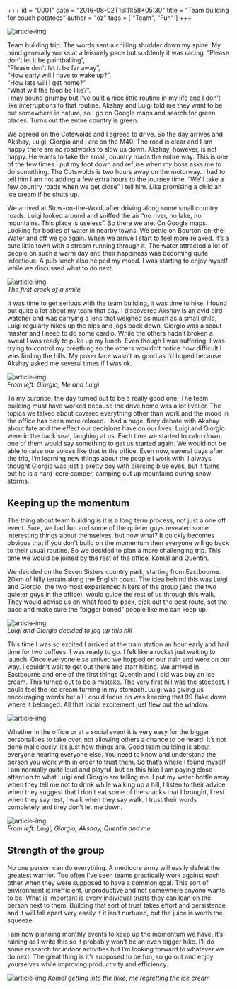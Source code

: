 +++
id = "0001"
date = "2016-08-02T16:11:58+05:30"
title = "Team building for couch potatoes"
author = "oz"
tags = [ "Team", "Fun" ]
+++

![article-img](/img/blog/0001/1.jpg)

Team building trip. The words sent a chilling shudder down my spine. My mind generally works at a leisurely pace but suddenly it was racing.
“Please don’t let it be paintballing”,  
“Please don’t let it be far away”,  
“How early will I have to wake up?”,  
“How late will I get home?”,  
“What will the food be like?”.  
I may sound grumpy but I’ve built a nice little routine in my life and I don’t like interruptions to that routine. Akshay and Luigi told me they want to be out somewhere in nature, so I go on Google maps and search for green places. Turns out the entire country is green.

We agreed on the Cotswolds and I agreed to drive. So the day arrives and Akshay, Luigi, Giorgio and I are on the M40. The road is clear and I am happy there are no roadworks to slow us down. Akshay, however, is not happy. He wants to take the small, country roads the entire way. This is one of the few times I put my foot down and refuse when my boss asks me to do something. The Cotswolds is two hours away on the motorway. I had to tell him I am not adding a few extra hours to the journey time.
“We’ll take a few country roads when we get close” I tell him. Like promising a child an ice cream if he shuts up.

We arrived at Stow-on-the-Wold, after driving along some small country roads. Luigi looked around and sniffed the air “no river, no lake, no mountains. This place is useless”. So there we are. On Google maps. Looking for bodies of water in nearby towns. We settle on Bourton-on-the-Water and off we go again. When we arrive I start to feel more relaxed. It’s a cute little town with a stream running through it. The water attracted a lot of people on such a warm day and their happiness was becoming quite infectious. A pub lunch also helped my mood. I was starting to enjoy myself while we discussed what to do next.

![article-img](/img/blog/0001/oz_giorgio.jpg)  
*The first crack of a smile*

It was time to get serious with the team building, it was time to hike. I found out quite a lot about my team that day. I discovered Akshay is an avid bird watcher and was carrying a lens that weighed as much as a small child, Luigi regularly hikes up the alps and jogs back down, Giorgio was a scout master and I need to do some cardio. While the others hadn’t broken a sweat I was ready to puke up my lunch. Even though I was suffering, I was trying to control my breathing so the others wouldn’t notice how difficult I was finding the hills. My poker face wasn’t as good as I’d hoped because Akshay asked me several times if I was ok.

![article-img](/img/blog/0001/oz_giorgio_luigi.jpg)  
*From left: Giorgio, Me and Luigi*

To my surprise, the day turned out to be a really good one. The team building must have worked because the drive home was a lot livelier. The topics we talked about covered everything other than work and the mood in the office has been more relaxed. I had a huge, fiery debate with Akshay about fate and the effect our decisions have on our lives. Luigi and Giorgio were in the back seat, laughing at us. Each time we started to calm down, one of them would say something to get us started again. We would not be able to raise our voices like that in the office. Even now, several days after the trip, I’m learning new things about the people I work with. I always thought Giorgio was just a pretty boy with piercing blue eyes, but it turns out he is a hard-core camper, camping out up mountains during snow storms.

## Keeping up the momentum

The thing about team building is it is a long term process, not just a one off event. Sure, we had fun and some of the quieter guys revealed some interesting things about themselves, but now what? It quickly becomes obvious that if you don’t build on the momentum then everyone will go back to their usual routine. So we decided to plan a more challenging trip. This time we would be joined by the rest of the office, Komal and Quentin.

We decided on the Seven Sisters country park, starting from Eastbourne. 20km of hilly terrain along the English coast. The idea behind this was Luigi and Giorgio, the two most experienced hikers of the group (and the two quieter guys in the office), would guide the rest of us through this walk. They would advise us on what food to pack, pick out the best route, set the pace and make sure the “bigger boned” people like me can keep up.

![article-img](/img/blog/0001/seven_sisters.jpg)  
*Luigi and Giorgio decided to jog up this hill*

This time I was so excited I arrived at the train station an hour early and had time for two coffees. I was ready to go. I felt like a rocket just waiting to launch. Once everyone else arrived we hopped on our train and were on our way. I couldn’t wait to get out there and start hiking. We arrived in Eastbourne and one of the first things Quentin and I did was buy an ice cream. This turned out to be a mistake. The very first hill was the steepest. I could feel the ice cream turning in my stomach. Luigi was giving us encouraging words but all I could focus on was keeping that 99 flake down where it belonged. All that initial excitement just flew out the window.

![article-img](/img/blog/0001/ice_cream.jpg)

Whether in the office or at a social event it is very easy for the bigger personalities to take over, not allowing others a chance to be heard. It’s not done maliciously, it’s just how things are. Good team building is about everyone hearing everyone else. You need to know and understand the person you work with in order to trust them. So that’s where I found myself. I am normally quite loud and playful, but on this hike I am paying close attention to what Luigi and Giorgio are telling me. I put my water bottle away when they tell me not to drink while walking up a hill, I listen to their advice when they suggest that I don’t eat some of the snacks that I brought, I rest when they say rest, I walk when they say walk. I trust their words completely and they don’t let me down.

![article-img](/img/blog/0001/group_photo.jpg)  
*From left: Luigi, Giorgio, Akshay, Quentin and me*

## Strength of the group

No one person can do everything. A mediocre army will easily defeat the greatest warrior. Too often I’ve seen teams practically work against each other when they were supposed to have a common goal. This sort of environment is inefficient, unproductive and not somewhere anyone wants to be. What is important is every individual trusts they can lean on the person next to them. Building that sort of trust takes effort and persistence and it will fall apart very easily if it isn’t nurtured, but the juice is worth the squeeze.

I am now planning monthly events to keep up the momentum we have. It’s raining as I write this so it probably won’t be an even bigger hike. I’ll do some research for indoor activities but I’m looking forward to whatever we do next. The great thing is it’s supposed to be fun, so go out and enjoy yourselves while improving productivity and efficiency.

![article-img](/img/blog/0001/komal_happy.jpg)
*Komal getting into the hike, me regretting the ice cream*

